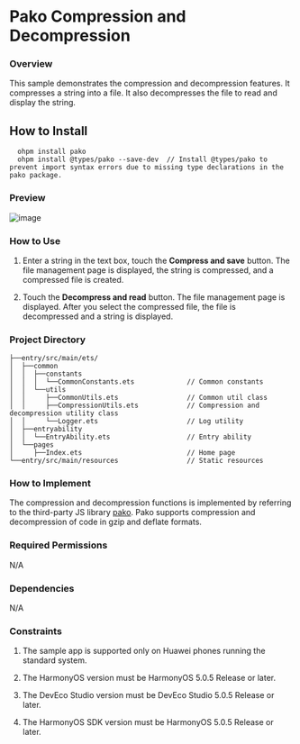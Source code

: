 # Pako Compression and Decompression

### Overview

This sample demonstrates the compression and decompression features. It compresses a string into a file. It also decompresses the file to read and display the string.

## How to Install

```
  ohpm install pako
  ohpm install @types/pako --save-dev  // Install @types/pako to prevent import syntax errors due to missing type declarations in the pako package.
```

### Preview
![image](screenshots/device/StreamCompression_EN.gif)

### How to Use

1. Enter a string in the text box, touch the **Compress and save** button. The file management page is displayed, the string is compressed, and a compressed file is created.

2. Touch the **Decompress and read** button. The file management page is displayed. After you select the compressed file, the file is decompressed and a string is displayed.


### Project Directory
```
├──entry/src/main/ets/
│  ├──common
│  │  ├──constants
│  │  │  └──CommonConstants.ets             // Common constants
│  │  └──utils
│  │     ├──CommonUtils.ets                 // Common util class
│  │     ├──CompressionUtils.ets            // Compression and decompression utility class
│  │     └──Logger.ets                      // Log utility
│  ├──entryability
│  │  └──EntryAbility.ets                   // Entry ability
│  └──pages
│     ├──Index.ets                          // Home page
└──entry/src/main/resources                 // Static resources
```
### How to Implement

The compression and decompression functions is implemented by referring to the third-party JS library [pako](https://github.com/nodeca/pako). Pako supports compression and decompression of code in gzip and deflate formats.

### Required Permissions

N/A

### Dependencies

N/A

### Constraints

1. The sample app is supported only on Huawei phones running the standard system.

2. The HarmonyOS version must be HarmonyOS 5.0.5 Release or later.

3. The DevEco Studio version must be DevEco Studio 5.0.5 Release or later.

4. The HarmonyOS SDK version must be HarmonyOS 5.0.5 Release or later.
